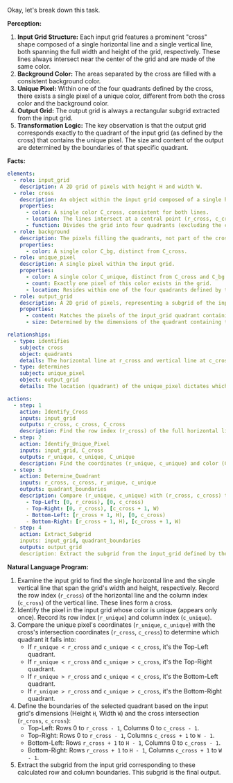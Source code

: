 Okay, let's break down this task.

**Perception:**

1.  **Input Grid Structure:** Each input grid features a prominent "cross" shape composed of a single horizontal line and a single vertical line, both spanning the full width and height of the grid, respectively. These lines always intersect near the center of the grid and are made of the same color.
2.  **Background Color:** The areas separated by the cross are filled with a consistent background color.
3.  **Unique Pixel:** Within one of the four quadrants defined by the cross, there exists a single pixel of a unique color, different from both the cross color and the background color.
4.  **Output Grid:** The output grid is always a rectangular subgrid extracted from the input grid.
5.  **Transformation Logic:** The key observation is that the output grid corresponds exactly to the quadrant of the input grid (as defined by the cross) that contains the unique pixel. The size and content of the output are determined by the boundaries of that specific quadrant.

**Facts:**


```yaml
elements:
  - role: input_grid
    description: A 2D grid of pixels with height H and width W.
  - role: cross
    description: An object within the input grid composed of a single horizontal line spanning width W and a single vertical line spanning height H.
    properties:
      - color: A single color C_cross, consistent for both lines.
      - location: The lines intersect at a central point (r_cross, c_cross).
      - function: Divides the grid into four quadrants (excluding the cross lines themselves).
  - role: background
    description: The pixels filling the quadrants, not part of the cross or the unique pixel.
    properties:
      - color: A single color C_bg, distinct from C_cross.
  - role: unique_pixel
    description: A single pixel within the input grid.
    properties:
      - color: A single color C_unique, distinct from C_cross and C_bg.
      - count: Exactly one pixel of this color exists in the grid.
      - location: Resides within one of the four quadrants defined by the cross at coordinates (r_unique, c_unique).
  - role: output_grid
    description: A 2D grid of pixels, representing a subgrid of the input_grid.
    properties:
      - content: Matches the pixels of the input_grid quadrant containing the unique_pixel.
      - size: Determined by the dimensions of the quadrant containing the unique_pixel.

relationships:
  - type: identifies
    subject: cross
    object: quadrants
    details: The horizontal line at r_cross and vertical line at c_cross define the boundaries between the top-left, top-right, bottom-left, and bottom-right quadrants.
  - type: determines
    subject: unique_pixel
    object: output_grid
    details: The location (quadrant) of the unique_pixel dictates which quadrant subgrid from the input becomes the output_grid.

actions:
  - step: 1
    action: Identify_Cross
    inputs: input_grid
    outputs: r_cross, c_cross, C_cross
    description: Find the row index (r_cross) of the full horizontal line and the column index (c_cross) of the full vertical line, and their color (C_cross).
  - step: 2
    action: Identify_Unique_Pixel
    inputs: input_grid, C_cross
    outputs: r_unique, c_unique, C_unique
    description: Find the coordinates (r_unique, c_unique) and color (C_unique) of the pixel whose color appears exactly once and is not C_cross.
  - step: 3
    action: Determine_Quadrant
    inputs: r_cross, c_cross, r_unique, c_unique
    outputs: quadrant_boundaries
    description: Compare (r_unique, c_unique) with (r_cross, c_cross) to determine which quadrant the unique pixel is in (top-left, top-right, bottom-left, bottom-right) and calculate the row/column boundaries of that quadrant.
      - Top-Left: [0, r_cross), [0, c_cross)
      - Top-Right: [0, r_cross), [c_cross + 1, W)
      - Bottom-Left: [r_cross + 1, H), [0, c_cross)
      - Bottom-Right: [r_cross + 1, H), [c_cross + 1, W)
  - step: 4
    action: Extract_Subgrid
    inputs: input_grid, quadrant_boundaries
    outputs: output_grid
    description: Extract the subgrid from the input_grid defined by the calculated quadrant_boundaries.
```


**Natural Language Program:**

1.  Examine the input grid to find the single horizontal line and the single vertical line that span the grid's width and height, respectively. Record the row index (`r_cross`) of the horizontal line and the column index (`c_cross`) of the vertical line. These lines form a cross.
2.  Identify the pixel in the input grid whose color is unique (appears only once). Record its row index (`r_unique`) and column index (`c_unique`).
3.  Compare the unique pixel's coordinates (`r_unique`, `c_unique`) with the cross's intersection coordinates (`r_cross`, `c_cross`) to determine which quadrant it falls into:
    *   If `r_unique < r_cross` and `c_unique < c_cross`, it's the Top-Left quadrant.
    *   If `r_unique < r_cross` and `c_unique > c_cross`, it's the Top-Right quadrant.
    *   If `r_unique > r_cross` and `c_unique < c_cross`, it's the Bottom-Left quadrant.
    *   If `r_unique > r_cross` and `c_unique > c_cross`, it's the Bottom-Right quadrant.
4.  Define the boundaries of the selected quadrant based on the input grid's dimensions (Height `H`, Width `W`) and the cross intersection (`r_cross`, `c_cross`):
    *   Top-Left: Rows 0 to `r_cross - 1`, Columns 0 to `c_cross - 1`.
    *   Top-Right: Rows 0 to `r_cross - 1`, Columns `c_cross + 1` to `W - 1`.
    *   Bottom-Left: Rows `r_cross + 1` to `H - 1`, Columns 0 to `c_cross - 1`.
    *   Bottom-Right: Rows `r_cross + 1` to `H - 1`, Columns `c_cross + 1` to `W - 1`.
5.  Extract the subgrid from the input grid corresponding to these calculated row and column boundaries. This subgrid is the final output.